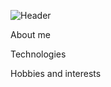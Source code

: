 ![Header](https://github.com/GalinaMonitor/galinamonitor/assets/header.jpg)

About me

Technologies

Hobbies and interests
